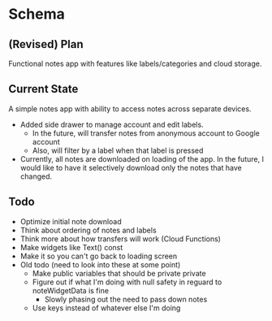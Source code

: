 # Schema

## (Revised) Plan

Functional notes app with features like labels/categories and cloud storage.

## Current State

A simple notes app with ability to access notes across separate devices.
- Added side drawer to manage account and edit labels.
   - In the future, will transfer notes from anonymous account to Google account
   - Also, will filter by a label when that label is pressed
- Currently, all notes are downloaded on loading of the app. In the future, I would like to have it selectively download only the notes that have changed.

## Todo
- Optimize initial note download
- Think about ordering of notes and labels
- Think more about how transfers will work (Cloud Functions)
- Make widgets like Text() const
- Make it so you can't go back to loading screen
- Old todo (need to look into these at some point)
   - Make public variables that should be private private
   - Figure out if what I'm doing with null safety in reguard to noteWidgetData is fine
      - Slowly phasing out the need to pass down notes
   - Use keys instead of whatever else I'm doing